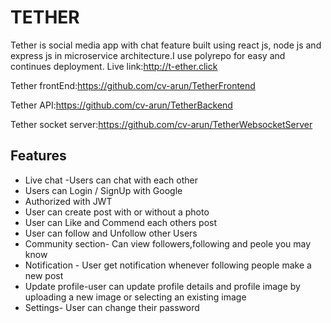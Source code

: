 
# TETHER 

Tether is social media app with chat feature built using react js, node js and express js in microservice architecture.I use polyrepo for easy and continues deployment. 
Live link:http://t-ether.click

 Tether frontEnd:https://github.com/cv-arun/TetherFrontend

 Tether API:https://github.com/cv-arun/TetherBackend

 Tether socket server:https://github.com/cv-arun/TetherWebsocketServer
 
 
## Features
- Live chat -Users can chat with each other
- Users can Login / SignUp with Google
- Authorized with JWT
- User can create post with or without a photo
- User can Like and Commend each others post
- User can follow and Unfollow other Users
- Community section- Can view followers,following and peole you may know
- Notification - User get notification whenever following people make a new post
- Update profile-user can update profile details and profile image by uploading a new image or selecting an existing image
- Settings- User can change their password




